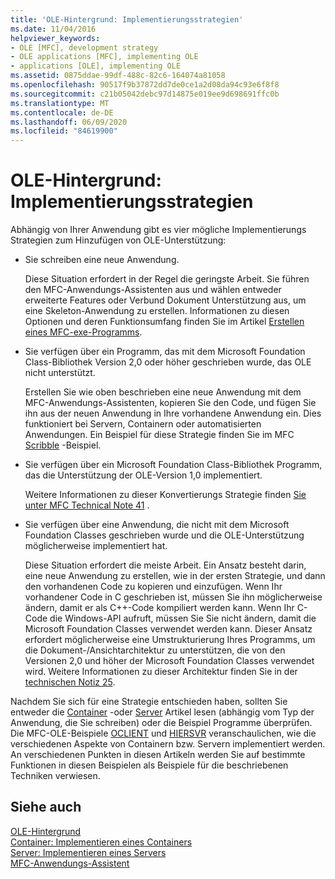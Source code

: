 ```yaml
---
title: 'OLE-Hintergrund: Implementierungsstrategien'
ms.date: 11/04/2016
helpviewer_keywords:
- OLE [MFC], development strategy
- OLE applications [MFC], implementing OLE
- applications [OLE], implementing OLE
ms.assetid: 0875ddae-99df-488c-82c6-164074a81058
ms.openlocfilehash: 90517f9b37872dd7de0ce1a2d08da94c93e6f8f8
ms.sourcegitcommit: c21b05042debc97d14875e019ee9d698691ffc0b
ms.translationtype: MT
ms.contentlocale: de-DE
ms.lasthandoff: 06/09/2020
ms.locfileid: "84619900"
---
```

# <a name="ole-background-implementation-strategies"></a>OLE-Hintergrund: Implementierungsstrategien

Abhängig von Ihrer Anwendung gibt es vier mögliche Implementierungs Strategien zum Hinzufügen von OLE-Unterstützung:

- Sie schreiben eine neue Anwendung.

   Diese Situation erfordert in der Regel die geringste Arbeit. Sie führen den MFC-Anwendungs-Assistenten aus und wählen entweder erweiterte Features oder Verbund Dokument Unterstützung aus, um eine Skeleton-Anwendung zu erstellen. Informationen zu diesen Optionen und deren Funktionsumfang finden Sie im Artikel [Erstellen eines MFC-exe-Programms](reference/mfc-application-wizard.md).

- Sie verfügen über ein Programm, das mit dem Microsoft Foundation Class-Bibliothek Version 2,0 oder höher geschrieben wurde, das OLE nicht unterstützt.

   Erstellen Sie wie oben beschrieben eine neue Anwendung mit dem MFC-Anwendungs-Assistenten, kopieren Sie den Code, und fügen Sie ihn aus der neuen Anwendung in Ihre vorhandene Anwendung ein. Dies funktioniert bei Servern, Containern oder automatisierten Anwendungen. Ein Beispiel für diese Strategie finden Sie im MFC [Scribble](../overview/visual-cpp-samples.md) -Beispiel.

- Sie verfügen über ein Microsoft Foundation Class-Bibliothek Programm, das die Unterstützung der OLE-Version 1,0 implementiert.

   Weitere Informationen zu dieser Konvertierungs Strategie finden [Sie unter MFC Technical Note 41](tn041-mfc-ole1-migration-to-mfc-ole-2.md) .

- Sie verfügen über eine Anwendung, die nicht mit dem Microsoft Foundation Classes geschrieben wurde und die OLE-Unterstützung möglicherweise implementiert hat.

   Diese Situation erfordert die meiste Arbeit. Ein Ansatz besteht darin, eine neue Anwendung zu erstellen, wie in der ersten Strategie, und dann den vorhandenen Code zu kopieren und einzufügen. Wenn Ihr vorhandener Code in C geschrieben ist, müssen Sie ihn möglicherweise ändern, damit er als C++-Code kompiliert werden kann. Wenn Ihr C-Code die Windows-API aufruft, müssen Sie Sie nicht ändern, damit die Microsoft Foundation Classes verwendet werden kann. Dieser Ansatz erfordert möglicherweise eine Umstrukturierung Ihres Programms, um die Dokument-/Ansichtarchitektur zu unterstützen, die von den Versionen 2,0 und höher der Microsoft Foundation Classes verwendet wird. Weitere Informationen zu dieser Architektur finden Sie in der [technischen Notiz 25](tn025-document-view-and-frame-creation.md).

Nachdem Sie sich für eine Strategie entschieden haben, sollten Sie entweder die [Container](containers.md) -oder [Server](servers.md) Artikel lesen (abhängig vom Typ der Anwendung, die Sie schreiben) oder die Beispiel Programme überprüfen. Die MFC-OLE-Beispiele [OCLIENT](../overview/visual-cpp-samples.md) und [HIERSVR](../overview/visual-cpp-samples.md) veranschaulichen, wie die verschiedenen Aspekte von Containern bzw. Servern implementiert werden. An verschiedenen Punkten in diesen Artikeln werden Sie auf bestimmte Funktionen in diesen Beispielen als Beispiele für die beschriebenen Techniken verwiesen.

## <a name="see-also"></a>Siehe auch

[OLE-Hintergrund](ole-background.md)<br/>
[Container: Implementieren eines Containers](containers-implementing-a-container.md)<br/>
[Server: Implementieren eines Servers](servers-implementing-a-server.md)<br/>
[MFC-Anwendungs-Assistent](reference/mfc-application-wizard.md)

